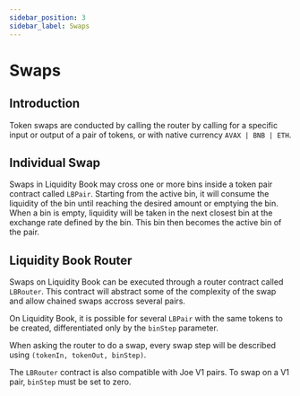```yaml
---
sidebar_position: 3
sidebar_label: Swaps
---
```


# Swaps

## Introduction

Token swaps are conducted by calling the router by calling for a specific input or output of a pair of tokens, or with native currency `AVAX | BNB | ETH`.

## Individual Swap

Swaps in Liquidity Book may cross one or more bins inside a token pair contract called `LBPair`. Starting from the active bin, it will consume the liquidity of the bin until reaching the desired amount or emptying the bin. When a bin is empty, liquidity will be taken in the next closest bin at the exchange rate defined by the bin. This bin then becomes the active bin of the pair.

<!-- TODO: Needs a section on surge pricing -->

## Liquidity Book Router

Swaps on Liquidity Book can be executed through a router contract called `LBRouter`. This contract will abstract some of the complexity of the swap and allow chained swaps accross several pairs.

On Liquidity Book, it is possible for several `LBPair` with the same tokens to be created, differentiated only by the `binStep` parameter.

When asking the router to do a swap, every swap step will be described using `(tokenIn, tokenOut, binStep)`.

The `LBRouter` contract is also compatible with Joe V1 pairs. To swap on a V1 pair, `binStep` must be set to zero.

<!-- TODO: Routing v2.0 across v2.1 pools -->
